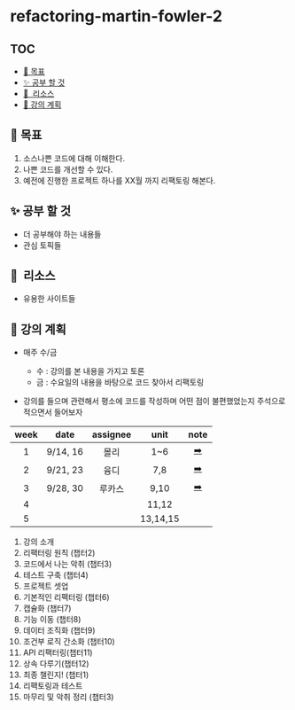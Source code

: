 # refactoring-martin-fowler-2

## TOC

- [🚀 목표](#목표)
- [✨ 공부 할 것](#공부-할-것)
- [🔖  리소스](#-리소스)
- [📒 강의 계획](#강의-계획)

## 🚀 목표

1. 소스나쁜 코드에 대해 이해한다.
2. 나쁜 코드를 개선할 수 있다.
3. 예전에 진행한 프로젝트 하나를 XX월 까지 리팩토링 해본다.

## ✨ 공부 할 것

- 더 공부해야 하는 내용들
- 관심 토픽들

## 🔖  리소스

- 유용한 사이트들

## 📒 강의 계획

- 매주 수/금
  - 수 : 강의를 본 내용을 가지고 토론
  - 금 : 수요일의 내용을 바탕으로 코드 찾아서 리팩토링

- 강의를 들으며 관련해서 평소에 코드를 작성하며 어떤 점이 불편했었는지 주석으로 적으면서 들어보자

| week 	|   date   	| assignee 	|   unit   	|         note         	|
|:----:	|:--------:	|:--------:	|:--------:	|:--------------------:	|
| 1    	| 9/14, 16 	| 몰리     	| 1~6      	|[➡️](note/1st.md)      	|
| 2    	| 9/21, 23 	| 융디     	| 7,8      	|[➡️](note/2nd.md)      	|
| 3    	| 9/28, 30 	| 루카스   	| 9,10     	|[➡️](note/3rd.md)      	|
| 4    	|          	|          	| 11,12    	|      	|
| 5    	|          	|          	| 13,14,15 	|      	|

1. 강의 소개
2. 리팩터링 원칙 (챕터2)
3. 코드에서 나는 악취 (챕터3)
4. 테스트 구축 (챕터4)
5. 프로젝트 셋업
6. 기본적인 리팩터링 (챕터6)
7. 캡슐화 (챕터7)
8. 기능 이동 (챕터8)
9. 데이터 조직화 (챕터9)
10. 조건부 로직 간소화 (챕터10)
11. API 리팩터링(챕터11)
12. 상속 다루기(챕터12)
13. 최종 챌린지! (챕터1)
14. 리팩토링과 테스트
15. 마무리 및 악취 정리 (챕터3)

